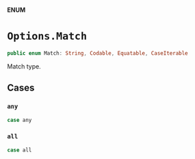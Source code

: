 **ENUM**

# `Options.Match`

```swift
public enum Match: String, Codable, Equatable, CaseIterable
```

Match type.

## Cases
### `any`

```swift
case any
```

### `all`

```swift
case all
```
